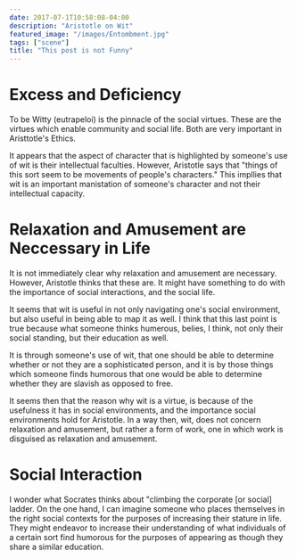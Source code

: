 ```yaml
---
date: 2017-07-1T10:58:08-04:00
description: "Aristotle on Wit"
featured_image: "/images/Entombment.jpg"
tags: ["scene"]
title: "This post is not Funny"
---
```

 
# Excess and Deficiency

To be Witty (eutrapeloi) is the pinnacle of the social virtues. These are the virtues which enable community and social life. Both are very important in Aristtotle's Ethics.

It appears that the aspect of character that is highlighted by someone's use of wit is their intellectual faculties. However, Aristotle says that "things of this sort seem to be movements of people's characters." This impllies that wit is an important manistation of someone's character and not their intellectual capacity.

# Relaxation and Amusement are Neccessary in Life

It is not immediately clear why relaxation and amusement are necessary. However, Aristotle thinks that these are. It might have something to do with the importance of social interactions, and the social life.

It seems that wit is useful in not only navigating one's social environment, but also useful in being able to map it as well. I think that this last point is true because what someone thinks humerous, belies, I think, not only their social standing, but their education as well.

It is through someone's use of wit, that one should be able to determine whether or not they are a sophisticated person, and it is by those things which someone finds humorous that one would be able to determine whether they are slavish as opposed to free.

It seems then that the reason why wit is a virtue, is because of the usefulness it has in social environments, and the importance social environments hold for Aristotle. In a way then, wit, does not concern relaxation and amusement, but rather a form of work, one in which work is disguised as relaxation and amusement.

# Social Interaction

I wonder what Socrates thinks about "climbing the corporate [or social] ladder. On the one hand, I can imagine someone who places themselves in the right social contexts for the purposes of increasing their stature in life. They might endeavor to increase their understanding of what individuals of a certain sort find humorous for the purposes of appearing as though they share a similar education.

